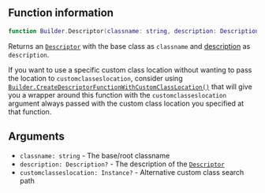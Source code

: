 ## Function information
```lua
function Builder.Descriptor(classname: string, description: Description?, customclasseslocation: Instance?): Descriptor
```

Returns an [``Descriptor``](../Descriptor/About.md) with the base class as ``classname`` and [description](../Types/type_Description.md) as ``description``.

If you want to use a specific custom class location without wanting to pass the location to ``customclasseslocation``, consider using [``Builder.CreateDescriptorFunctionWithCustomClassLocation()``](./func_CreateDescriptorFunctionWithCustomClassLocation.md) that will give you a wrapper around this function with the ``customclasseslocation`` argument always passed with the custom class location you specified at that function.

## Arguments
- ``classname: string`` - The base/root classname
- ``description: Description?`` - The description of the [``Descriptor``](../Descriptor/About.md)
- ``customclasseslocation: Instance?`` - Alternative custom class search path